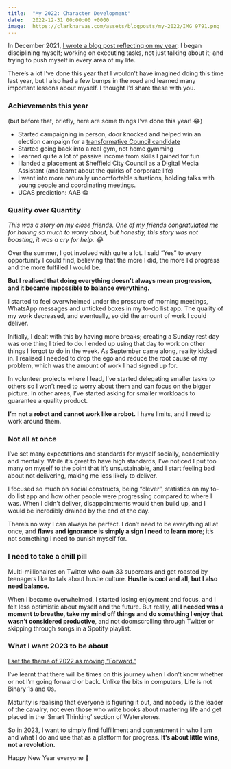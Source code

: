 ```yaml
---
title:  "My 2022: Character Development"
date:   2022-12-31 00:00:00 +0000
image:  https://clarknarvas.com/assets/blogposts/my-2022/IMG_9791.png
---
```


In December 2021, [I wrote a blog post reflecting on my year](https://clarknarvas.com/2021): I began disciplining myself; working on executing tasks, not just talking about it; and trying to push myself in every area of my life. 

There’s a lot I’ve done this year that I wouldn’t have imagined doing this time last year, but I also had a few bumps in the road and learned many important lessons about myself. I thought I’d share these with you. 


### Achievements this year

(but before that, briefly, here are some things I’ve done this year! 😂) 

* Started campaigning in person, door knocked and helped win an election campaign for a [transformative Council candidate](https://twitter.com/CACLabour/status/1522451183289384960?s=20&t=D5BEhWW0pPCAHbyb85lRmA)
* Started going back into a real gym, not home gymming 
* I earned quite a lot of passive income from skills I gained for fun
* I landed a placement at Sheffield City Council as a Digital Media Assistant (and learnt about the quirks of corporate life)
* I went into more naturally uncomfortable situations, holding talks with young people and coordinating meetings. 
* UCAS prediction: AAB 😁


### Quality over Quantity 



*This was a story on my close friends. One of my friends congratulated me for having so much to worry about, but honestly, this story was not boasting, it was a cry for help. 😂*

Over the summer, I got involved with quite a lot. I said “Yes” to every opportunity I could find, believing that the more I did, the more I’d progress and the more fulfilled I would be. 

**But I realised that doing everything doesn’t always mean progression, and it became impossible to balance everything.**

I started to feel overwhelmed under the pressure of morning meetings, WhatsApp messages and unticked boxes in my to-do list app. The quality of my work decreased, and eventually, so did the amount of work I could deliver.

Initially, I dealt with this by having more breaks; creating a Sunday rest day was one thing I tried to do. I ended up using that day to work on other things I forgot to do in the week. As September came along, reality kicked in. I realised I needed to drop the ego and reduce the root cause of my problem, which was the amount of work I had signed up for. 

In volunteer projects where I lead, I’ve started delegating smaller tasks to others so I won’t need to worry about them and can focus on the bigger picture. In other areas, I’ve started asking for smaller workloads to guarantee a quality product.

**I’m not a robot and cannot work like a robot.** I have limits, and I need to work around them. 


### Not all at once


I’ve set many expectations and standards for myself socially, academically and mentally. While it’s great to have high standards, I’ve noticed I put too many on myself to the point that it’s unsustainable, and I start feeling bad about not delivering, making me less likely to deliver. 

I focused so much on social constructs, being “clever”, statistics on my to-do list app and how other people were progressing compared to where I was. When I didn’t deliver, disappointments would then build up, and I would be incredibly drained by the end of the day. 

There’s no way I can always be perfect. I don’t need to be everything all at once, and **flaws and ignorance is simply a sign I need to learn more**; it’s not something I need to punish myself for. 



### I need to take a chill pill 

Multi-millionaires on Twitter who own 33 supercars and get roasted by teenagers like to talk about hustle culture. **Hustle is cool and all, but I also need balance.**

When I became overwhelmed, I started losing enjoyment and focus, and I felt less optimistic about myself and the future. But really, **all I needed was a moment to breathe, take my mind off things and do something I enjoy that wasn’t considered productive**, and not doomscrolling through Twitter or skipping through songs in a Spotify playlist. 




### What I want 2023 to be about 

[I set the theme of 2022 as moving “Forward.” ](https://clarknarvas.com/2021)

I’ve learnt that there will be times on this journey when I don’t know whether or not I’m going forward or back. Unlike the bits in computers, Life is not Binary 1s and 0s. 

Maturity is realising that everyone is figuring it out, and nobody is the leader of the cavalry, not even those who write books about mastering life and get placed in the ‘Smart Thinking’ section of Waterstones. 

So in 2023, I want to simply find fulfillment and contentment in who I am and what I do and use that as a platform for progress. **It’s about little wins, not a revolution.**

Happy New Year everyone 🥳